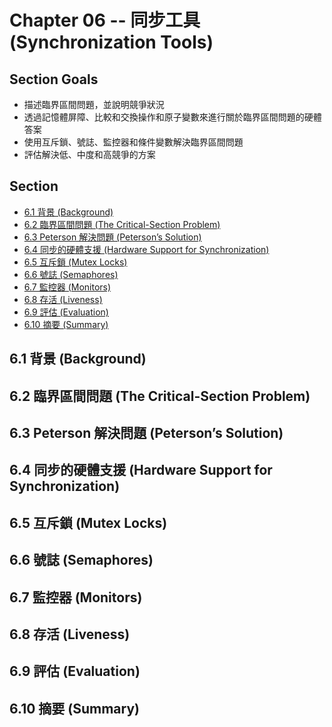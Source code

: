 # Chapter 06 -- 同步工具 (Synchronization Tools) #

## Section Goals ##

* 描述臨界區間問題，並說明競爭狀況
* 透過記憶體屏障、比較和交換操作和原子變數來進行關於臨界區間問題的硬體答案
* 使用互斥鎖、號誌、監控器和條件變數解決臨界區間問題
* 評估解決低、中度和高競爭的方案

## Section ##

* [6.1 背景 (Background)](#61-背景-background)
* [6.2 臨界區間問題 (The Critical-Section Problem)](#62-臨界區間問題-the-critical-section-problem)
* [6.3 Peterson 解決問題 (Peterson’s Solution)](#63-peterson-解決問題-petersons-solution)
* [6.4 同步的硬體支援 (Hardware Support for Synchronization)](#64-同步的硬體支援-hardware-support-for-synchronization)
* [6.5 互斥鎖 (Mutex Locks)](#65-互斥鎖-mutex-locks)
* [6.6 號誌 (Semaphores)](#66-號誌-semaphores)
* [6.7 監控器 (Monitors)](#67-監控器-monitors)
* [6.8 存活 (Liveness)](#68-存活-liveness)
* [6.9 評估 (Evaluation)](#69-評估-evaluation)
* [6.10 摘要 (Summary)](#610-摘要-summary)

## 6.1 背景 (Background) ##

## 6.2 臨界區間問題 (The Critical-Section Problem) ##

## 6.3 Peterson 解決問題 (Peterson’s Solution) ##

## 6.4 同步的硬體支援 (Hardware Support for Synchronization) ##

## 6.5 互斥鎖 (Mutex Locks) ##

## 6.6 號誌 (Semaphores) ##

## 6.7 監控器 (Monitors) ##

## 6.8 存活 (Liveness) ##

## 6.9 評估 (Evaluation) ##

## 6.10 摘要 (Summary) ##
